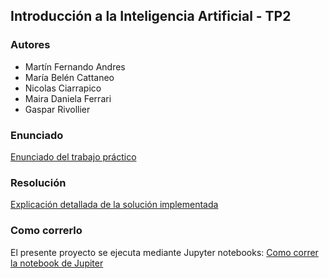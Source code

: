 ## Introducción a la Inteligencia Artificial - TP2

### Autores
- Martín Fernando Andres
- María Belén Cattaneo
- Nicolas Ciarrapico
- Maira Daniela Ferrari
- Gaspar Rivollier 

### Enunciado

[Enunciado del trabajo práctico](docs/enunciado.md)

### Resolución

[Explicación detallada de la solución implementada](docs/TP2.md)

### Como correrlo

El presente proyecto se ejecuta mediante Jupyter notebooks: [Como correr la notebook de Jupiter](notebooks/README.md)
